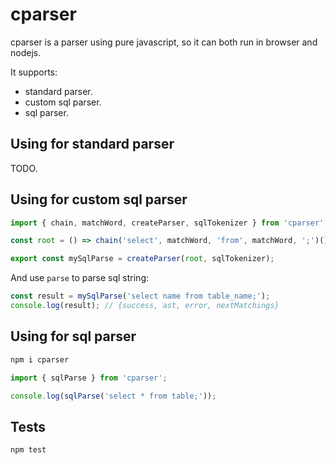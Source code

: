 # cparser

cparser is a parser using pure javascript, so it can both run in browser and nodejs.

It supports:

- standard parser.
- custom sql parser.
- sql parser.

## Using for standard parser

TODO.

## Using for custom sql parser

```typescript
import { chain, matchWord, createParser, sqlTokenizer } from 'cparser';

const root = () => chain('select', matchWord, 'from', matchWord, ';')();

export const mySqlParse = createParser(root, sqlTokenizer);
```

And use `parse` to parse sql string:

```typescript
const result = mySqlParse('select name from table_name;');
console.log(result); // {success, ast, error, nextMatchings}
```

## Using for sql parser

```bash
npm i cparser
```

```typescript
import { sqlParse } from 'cparser';

console.log(sqlParse('select * from table;'));
```

## Tests

```bash
npm test
```
